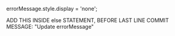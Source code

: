 errorMessage.style.display = 'none';

ADD THIS INSIDE else STATEMENT, BEFORE LAST LINE
COMMIT MESSAGE: "Update errorMessage"